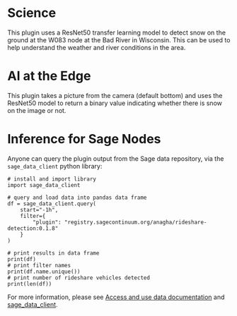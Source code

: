 # Science

This plugin uses a ResNet50 transfer learning model to detect snow on the ground at the W083 node at the Bad River in Wisconsin. This can be used to help understand the weather and river conditions in the area.

# AI at the Edge

This plugin takes a picture from the camera (default bottom) and uses the ResNet50 model to return a binary value indicating whether there is snow on the image or not. 


# Inference for Sage Nodes

Anyone can query the plugin output from the Sage data repository, via the `sage_data_client` python library: 
```
# install and import library
import sage_data_client

# query and load data into pandas data frame
df = sage_data_client.query(
    start="-1h",
    filter={
        "plugin": "registry.sagecontinuum.org/anagha/rideshare-detection:0.1.8"
    }
)

# print results in data frame
print(df)
# print filter names
print(df.name.unique())
# print number of rideshare vehicles detected
print(len(df))
```
For more information, please see [Access and use data documentation](https://docs.sagecontinuum.org/docs/tutorials/accessing-data) and [sage_data_client](https://pypi.org/project/sage-data-client/).